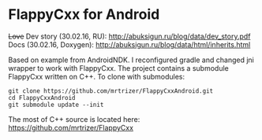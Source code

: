 # FlappyCxx for Android
~~Love~~ Dev story (30.02.16, RU): http://abuksigun.ru/blog/data/dev_story.pdf  
Docs (30.02.16, Doxygen): http://abuksigun.ru/blog/data/html/inherits.html 

Based on example from AndroidNDK. I reconfigured gradle and changed jni wrapper to work with FlappyCxx.
The project contains a submodule FlappyCxx written on C++. To clone with submodules:

	git clone https://github.com/mrtrizer/FlappyCxxAndroid.git
	cd FlappyCxxAndroid
	git submodule update --init

The most of C++ source is located here: https://github.com/mrtrizer/FlappyCxx
